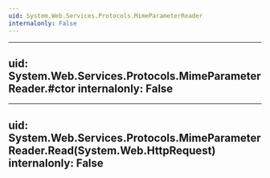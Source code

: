 ```yaml
---
uid: System.Web.Services.Protocols.MimeParameterReader
internalonly: False
---
```


---
uid: System.Web.Services.Protocols.MimeParameterReader.#ctor
internalonly: False
---

---
uid: System.Web.Services.Protocols.MimeParameterReader.Read(System.Web.HttpRequest)
internalonly: False
---
